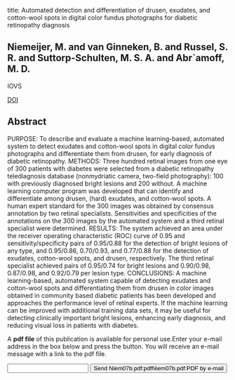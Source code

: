 title: Automated detection and differentiation of drusen, exudates, and cotton-wool spots in digital color fundus photographs for diabetic retinopathy diagnosis

## Niemeijer, M. and van Ginneken, B. and Russel, S. R. and Suttorp-Schulten, M. S. A. and Abr`amoff, M. D.
IOVS

<a href="https://doi.org/10.1167/iovs.06-0996">DOI</a>

## Abstract
PURPOSE: To describe and evaluate a machine learning-based, automated system to detect exudates and cotton-wool spots in digital color fundus photographs and differentiate them from drusen, for early diagnosis of diabetic retinopathy. METHODS: Three hundred retinal images from one eye of 300 patients with diabetes were selected from a diabetic retinopathy telediagnosis database (nonmydriatic camera, two-field photography): 100 with previously diagnosed bright lesions and 200 without. A machine learning computer program was developed that can identify and differentiate among drusen, (hard) exudates, and cotton-wool spots. A human expert standard for the 300 images was obtained by consensus annotation by two retinal specialists. Sensitivities and specificities of the annotations on the 300 images by the automated system and a third retinal specialist were determined. RESULTS: The system achieved an area under the receiver operating characteristic (ROC) curve of 0.95 and sensitivity/specificity pairs of 0.95/0.88 for the detection of bright lesions of any type, and 0.95/0.86, 0.70/0.93, and 0.77/0.88 for the detection of exudates, cotton-wool spots, and drusen, respectively. The third retinal specialist achieved pairs of 0.95/0.74 for bright lesions and 0.90/0.98, 0.87/0.98, and 0.92/0.79 per lesion type. CONCLUSIONS: A machine learning-based, automated system capable of detecting exudates and cotton-wool spots and differentiating them from drusen in color images obtained in community based diabetic patients has been developed and approaches the performance level of retinal experts. If the machine learning can be improved with additional training data sets, it may be useful for detecting clinically important bright lesions, enhancing early diagnosis, and reducing visual loss in patients with diabetes.

A <b>pdf file</b> of this publication is available for personal use.Enter your e-mail address in the box below and press the button. You will receive an e-mail message with a link to the pdf file.
<form action="sender.php">  <input type="text" name="email">  <input type="submit" value="Send Niem07b.pdf:pdfNiem07b.pdf:PDF by e-mail"></form>